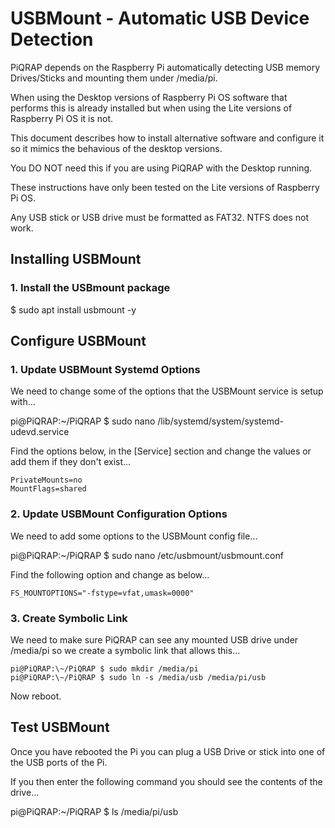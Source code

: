 # USBMount - Automatic USB Device Detection

PiQRAP depends on the Raspberry Pi automatically detecting USB memory Drives/Sticks and mounting them under /media/pi.

When using the Desktop versions of Raspberry Pi OS software that performs this is already installed but when using the Lite versions of Raspberry Pi OS it is not.

This document describes how to install alternative software and configure it so it mimics the behavious of the desktop versions.

You DO NOT need this if you are using PiQRAP with the Desktop running.

These instructions have only been tested on the Lite versions of Raspberry Pi OS.

Any USB stick or USB drive must be formatted as FAT32. NTFS does not work.

## Installing USBMount

### 1\. Install the USBmount package

$ sudo apt install usbmount -y

## Configure USBMount

### 1\. Update USBMount Systemd Options

We need to change some of the options that the USBMount service is setup with...

pi@PiQRAP:\~/PiQRAP $ sudo nano /lib/systemd/system/systemd-udevd.service

Find the options below, in the [Service] section and change the values or add them if they don't exist...

```
PrivateMounts=no
MountFlags=shared
```

### 2\. Update USBMount Configuration Options

We need to add some options to the USBMount config file...

pi@PiQRAP:\~/PiQRAP $ sudo nano /etc/usbmount/usbmount.conf

Find the following option and change as below...

```
FS_MOUNTOPTIONS="-fstype=vfat,umask=0000"
```

### 3\. Create Symbolic Link

We need to make sure PiQRAP can see any mounted USB drive under /media/pi so we create a symbolic link that allows this...

```
pi@PiQRAP:\~/PiQRAP $ sudo mkdir /media/pi
pi@PiQRAP:\~/PiQRAP $ sudo ln -s /media/usb /media/pi/usb
```
Now reboot.

## Test USBMount

Once you have rebooted the Pi you can plug a USB Drive or stick into one of the USB ports of the Pi.

If you then enter the following command you should see the contents of the drive...

pi@PiQRAP:\~/PiQRAP $ ls /media/pi/usb
